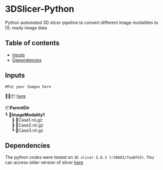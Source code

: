 # 3DSlicer-Python
Python automated 3D slicer pipeline to convert different image modalities to DL ready image data


## Table of contents

* [Inputs](#inputs)
* [Dependencies](#dependencies)

## Inputs
```#Put your Images here```  

📂📜📦 [here](https://albumentations.ai/)

📦**ParentDir**  
  ┗ 📂**ImageModality1**  
&ensp; &ensp;    ┣ 📜Case1.nii.gz  
&ensp; &ensp;    ┣ 📜Case2.nii.gz   
&ensp; &ensp;    ┗ 📜Case3.nii.gz   


## Dependencies
The python codes were tested on ```3D slicer 5.0.3 (r30893/7ea0f43)```. You can access older version of slicer [here](https://slicer-packages.kitware.com/#collection/5f4474d0e1d8c75dfc70547e/folder/5f4474d0e1d8c75dfc705482)